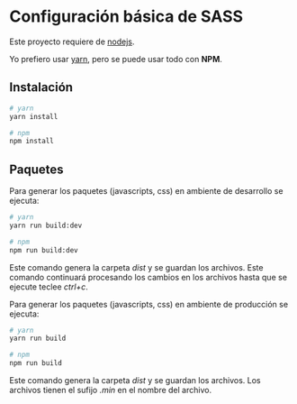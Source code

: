 # Configuración básica de SASS
Este proyecto requiere de [nodejs](https://nodejs.org).

Yo prefiero usar [yarn](https://yarnpkg.com/lang/en/), pero se puede usar todo con **NPM**.

## Instalación
```bash
# yarn
yarn install

# npm
npm install
```

## Paquetes
Para generar los paquetes (javascripts, css) en ambiente de desarrollo se ejecuta:
```bash
# yarn
yarn run build:dev

# npm
npm run build:dev
```
Este comando genera la carpeta *dist* y se guardan los archivos. Este comando continuará procesando los cambios en los archivos hasta que se ejecute teclee *ctrl+c*.

Para generar los paquetes (javascripts, css) en ambiente de producción se ejecuta:
```bash
# yarn
yarn run build

# npm
npm run build
```
Este comando genera la carpeta *dist* y se guardan los archivos. Los archivos tienen el sufijo *.min* en el nombre del archivo.
